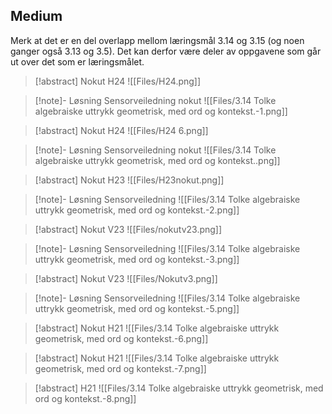 
## Medium

Merk at det er en del overlapp mellom læringsmål 3.14 og 3.15 (og noen ganger også 3.13 og 3.5). Det kan derfor være deler av oppgavene som går ut over det som er læringsmålet.


> [!abstract] Nokut H24
> ![[Files/H24.png]]

> [!note]- Løsning 
> Sensorveiledning nokut
> ![[Files/3.14 Tolke algebraiske uttrykk geometrisk, med ord og kontekst.-1.png]]



> [!abstract] Nokut H24
> ![[Files/H24 6.png]]

> [!note]- Løsning 
> Sensorveiledning nokut
> ![[Files/3.14 Tolke algebraiske uttrykk geometrisk, med ord og kontekst..png]]


> [!abstract] Nokut H23
> ![[Files/H23nokut.png]]


> [!note]- Løsning 
> Sensorveiledning
> ![[Files/3.14 Tolke algebraiske uttrykk geometrisk, med ord og kontekst.-2.png]]




> [!abstract] Nokut V23
> ![[Files/nokutv23.png]]


> [!note]- Løsning 
> Sensorveiledning
> ![[Files/3.14 Tolke algebraiske uttrykk geometrisk, med ord og kontekst.-3.png]]



> [!abstract] Nokut V23
> ![[Files/Nokutv3.png]]


> [!note]- Løsning 
> Sensorveiledning
> ![[Files/3.14 Tolke algebraiske uttrykk geometrisk, med ord og kontekst.-5.png]]


> [!abstract] Nokut H21
> ![[Files/3.14 Tolke algebraiske uttrykk geometrisk, med ord og kontekst.-6.png]]


> [!abstract] Nokut H21
> ![[Files/3.14 Tolke algebraiske uttrykk geometrisk, med ord og kontekst.-7.png]]


> [!abstract] H21
> ![[Files/3.14 Tolke algebraiske uttrykk geometrisk, med ord og kontekst.-8.png]]





